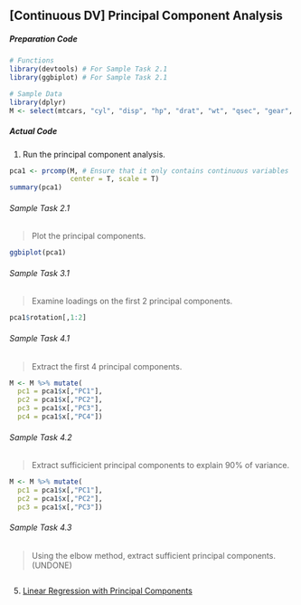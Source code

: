 ## \[Continuous DV\] Principal Component Analysis
##### Preparation Code
```r
# Functions
library(devtools) # For Sample Task 2.1
library(ggbiplot) # For Sample Task 2.1

# Sample Data
library(dplyr)
M <- select(mtcars, "cyl", "disp", "hp", "drat", "wt", "qsec", "gear", "carb")
```
##### Actual Code
1.  Run the principal component analysis.
```r
pca1 <- prcomp(M, # Ensure that it only contains continuous variables
               center = T, scale = T)
summary(pca1)
```
###### Sample Task 2.1
>Plot the principal components.
```r
ggbiplot(pca1)
```
###### Sample Task 3.1
>Examine loadings on the first 2 principal components.
```r
pca1$rotation[,1:2]
```
###### Sample Task 4.1
> Extract the first 4 principal components.
```r
M <- M %>% mutate(
  pc1 = pca1$x[,"PC1"],
  pc2 = pca1$x[,"PC2"],
  pc3 = pca1$x[,"PC3"],
  pc4 = pca1$x[,"PC4"])
```
###### Sample Task 4.2
>Extract sufficicient principal components to explain 90% of variance.
```r
M <- M %>% mutate(
  pc1 = pca1$x[,"PC1"],
  pc2 = pca1$x[,"PC2"],
  pc3 = pca1$x[,"PC3"])
```
###### Sample Task 4.3
> Using the elbow method, extract sufficient principal components. (UNDONE)
```r
```
5. [Linear Regression with Principal Components](../../[SC]-Predictive-Analytics/[SC]-Linear-&-Logistic-Regression/[M]-Linear-Regression-with-Principal-Components.md)

